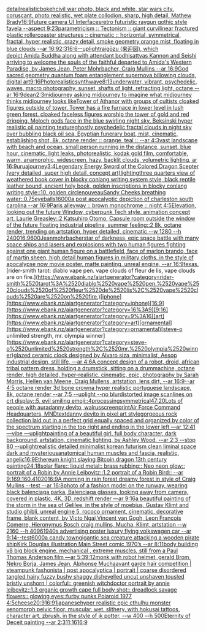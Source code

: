 [detail](https://www.ebank.nz/aiartgenerator?category=detail)[realistic](https://www.ebank.nz/aiartgenerator?category=realistic)[bokeh](https://www.ebank.nz/aiartgenerator?category=bokeh)[civil war photo, black and white, star wars city,  coruscant, photo realistic, wet plate collodion, sharp, high detail, Mathew Brady](https://www.ebank.nz/aiartgenerator?category=civil%2520war%2520photo%2C%2520black%2520and%2520white%2C%2520star%2520wars%2520city%2C%2520%2520coruscant%2C%2520photo%2520realistic%2C%2520wet%2520plate%2520collodion%2C%2520sharp%2C%2520high%2520detail%2C%2520Mathew%2520Brady)[16:9](https://www.ebank.nz/aiartgenerator?category=16%3A9)[future camera UI Interfaces](https://www.ebank.nz/aiartgenerator?category=future%2520camera%2520UI%2520Interfaces)[retro futuristic raygun gothic style favela --aspect 9:23](https://www.ebank.nz/aiartgenerator?category=retro%2520futuristic%2520raygun%2520gothic%2520style%2520favela%2520--aspect%25209%3A23)[parametricism :: Tectonism :: giant curvilinear fractured plastic rollercoaster structures :: cinematic :: horizontal, symmetrical, fractal, hyper realistic, crazy detail, smoke geometry,orange mist ,floating in blue clouds --ar 16:9](https://www.ebank.nz/aiartgenerator?category=parametricism%2520%3A%3A%2520Tectonism%2520%3A%3A%2520giant%2520curvilinear%2520fractured%2520plastic%2520rollercoaster%2520structures%2520%3A%3A%2520cinematic%2520%3A%3A%2520horizontal%2C%2520symmetrical%2C%2520fractal%2C%2520hyper%2520realistic%2C%2520crazy%2520detail%2C%2520smoke%2520geometry%2Corange%2520mist%2520%2Cfloating%2520in%2520blue%2520clouds%2520--ar%252016%3A9)[2:3](https://www.ebank.nz/aiartgenerator?category=2%3A3)[16:6](https://www.ebank.nz/aiartgenerator?category=16%3A6)[--uplight](https://www.ebank.nz/aiartgenerator?category=--uplight)[raigōzu (来迎図), which depict Amida Buddha along with attendant bodhisattvas Kannon and Seishi arriving to welcome the souls of the faithful departed to Amida's Western Paradise,  by James Jean, Peter Mohrbacher, Craig Mullins  --ar 16:9](https://www.ebank.nz/aiartgenerator?category=raig%C5%8Dzu%C2%A0%28%E6%9D%A5%E8%BF%8E%E5%9B%B3%29%2C%2520which%2520depict%C2%A0Amida%C2%A0Buddha%2520along%2520with%2520attendant%2520bodhisattvas%2520Kannon%2520and%2520Seishi%2520arriving%2520to%2520welcome%2520the%2520souls%2520of%2520the%2520faithful%2520departed%2520to%2520Amida%27s%2520Western%2520Paradise%2C%2520%2520by%2520James%2520Jean%2C%2520Peter%2520Mohrbacher%2C%2520Craig%2520Mullins%2520%2520--ar%252016%3A9)[God sacred geometry quantum foam entanglement supernova billowing clouds, digital art](https://www.ebank.nz/aiartgenerator?category=God%2520sacred%2520geometry%2520quantum%2520foam%2520entanglement%2520supernova%2520billowing%2520clouds%2C%2520digital%2520art)[9:16](https://www.ebank.nz/aiartgenerator?category=9%3A16)[Photorealistic](https://www.ebank.nz/aiartgenerator?category=Photorealistic)[synthwave](https://www.ebank.nz/aiartgenerator?category=synthwave)[8:13](https://www.ebank.nz/aiartgenerator?category=8%3A13)[underwater, vibrant, psychedelic, waves, macro photography, sunset, shafts of light, refracting light, octane --ar 16:9](https://www.ebank.nz/aiartgenerator?category=underwater%2C%2520vibrant%2C%2520psychedelic%2C%2520waves%2C%2520macro%2520photography%2C%2520sunset%2C%2520shafts%2520of%2520light%2C%2520refracting%2520light%2C%2520octane%2520--ar%252016%3A9)[dean](https://www.ebank.nz/aiartgenerator?category=dean)[2:3](https://www.ebank.nz/aiartgenerator?category=2%3A3)[midjourney asking midjourney to imagine what midjourney thinks midjourney looks like](https://www.ebank.nz/aiartgenerator?category=midjourney%2520asking%2520midjourney%2520to%2520imagine%2520what%2520midjourney%2520thinks%2520midjourney%2520looks%2520like)[Tower of Athanor with groups of cultists cloaked figures outside of tower. Tower has a fire furnace in lower level in lush green forest. cloaked faceless figures worship the tower of gold and red dripping. Moloch gods face in the blue swirling night sky. Beksinski hyper realistic oil painting texture](https://www.ebank.nz/aiartgenerator?category=Tower%2520of%2520Athanor%2520with%2520groups%2520of%2520cultists%2520cloaked%2520figures%2520outside%2520of%2520tower.%2520Tower%2520has%2520a%2520fire%2520furnace%2520in%2520lower%2520level%2520in%2520lush%2520green%2520forest.%2520cloaked%2520faceless%2520figures%2520worship%2520the%2520tower%2520of%2520gold%2520and%2520red%2520dripping.%2520Moloch%2520gods%2520face%2520in%2520the%2520blue%2520swirling%2520night%2520sky.%2520Beksinski%2520hyper%2520realistic%2520oil%2520painting%2520texture)[ghostly psychedelic fractal clouds in night sky over bubbling black oil sea, Egyptian funerary boat, mist, cinematic, establishing shot, 8k, octane render :: orange, teal :: --ar 4:3](https://www.ebank.nz/aiartgenerator?category=ghostly%2520psychedelic%2520fractal%2520clouds%2520in%2520night%2520sky%2520over%2520bubbling%2520black%2520oil%2520sea%2C%2520Egyptian%2520funerary%2520boat%2C%2520mist%2C%2520cinematic%2C%2520establishing%2520shot%2C%25208k%2C%2520octane%2520render%2520%3A%3A%2520orange%2C%2520teal%2520%3A%3A%2520--ar%25204%3A3)[vast landscape with beach and ocean, small person running in the distance, sunset, blue hour, cinematic, light leaks, photorealistic, kodak gold film, comfortable, warm, anamorphic, widescreen, hazy, backlit clouds, volumetric lighting, ar 16:9](https://www.ebank.nz/aiartgenerator?category=vast%2520landscape%2520with%2520beach%2520and%2520ocean%2C%2520small%2520person%2520running%2520in%2520the%2520distance%2C%2520sunset%2C%2520blue%2520hour%2C%2520cinematic%2C%2520light%2520leaks%2C%2520photorealistic%2C%2520kodak%2520gold%2520film%2C%2520comfortable%2C%2520warm%2C%2520anamorphic%2C%2520widescreen%2C%2520hazy%2C%2520backlit%2520clouds%2C%2520volumetric%2520lighting%2C%2520ar%252016%3A9)[urua](https://www.ebank.nz/aiartgenerator?category=urua)[journey](https://www.ebank.nz/aiartgenerator?category=journey)[3:4](https://www.ebank.nz/aiartgenerator?category=3%3A4)[Legendary Energy Sword of the Colored Dragon Scepter (very detailed, super high detail, concept art)](https://www.ebank.nz/aiartgenerator?category=Legendary%2520Energy%2520Sword%2520of%2520the%2520Colored%2520Dragon%2520Scepter%2520%28very%2520detailed%2C%2520super%2520high%2520detail%2C%2520concept%2520art%29)[lighting](https://www.ebank.nz/aiartgenerator?category=lighting)[three quarters view of weathered book cover in blocky conlang writing system style, black reptile leather bound, ancient holy book, golden inscriptions in blocky conlang writing style::10, golden circle](https://www.ebank.nz/aiartgenerator?category=three%2520quarters%2520view%2520of%2520weathered%2520book%2520cover%2520in%2520blocky%2520conlang%2520writing%2520system%2520style%2C%2520black%2520reptile%2520leather%2520bound%2C%2520ancient%2520holy%2520book%2C%2520golden%2520inscriptions%2520in%2520blocky%2520conlang%2520writing%2520style%3A%3A10%2C%2520golden%2520circle)[nouveau](https://www.ebank.nz/aiartgenerator?category=nouveau)[Sandy Cheeks breathing water](https://www.ebank.nz/aiartgenerator?category=Sandy%2520Cheeks%2520breathing%2520water)[::0.75](https://www.ebank.nz/aiartgenerator?category=%3A%3A0.75)[eyeballs](https://www.ebank.nz/aiartgenerator?category=eyeballs)[16000](https://www.ebank.nz/aiartgenerator?category=16000)[a post apocalyptic depiction of charleston south carolina --ar 16:9](https://www.ebank.nz/aiartgenerator?category=a%2520post%2520apocalyptic%2520depiction%2520of%2520charleston%2520south%2520carolina%2520--ar%252016%3A9)[Paris alleyway :: brown monochrome :: night 4:5](https://www.ebank.nz/aiartgenerator?category=Paris%2520alleyway%2520%3A%3A%2520brown%2520monochrome%2520%3A%3A%2520night%25204%3A5)[Elevation, looking out the future Window, cyberpunk Tech style, animation concept art, Laurie Greasley::2 Katsuhiro Otomo, Capsule room outside the window of the future floating industrial pipeline, summer feeling::2 8k, octane render, trending on artstation, hyper detailed, cinematic --w 1280 --h 2400](https://www.ebank.nz/aiartgenerator?category=Elevation%2C%2520looking%2520out%2520the%2520future%2520Window%2C%2520cyberpunk%2520Tech%2520style%2C%2520animation%2520concept%2520art%2C%2520Laurie%2520Greasley%3A%3A2%2520Katsuhiro%2520Otomo%2C%2520Capsule%2520room%2520outside%2520the%2520window%2520of%2520the%2520future%2520floating%2520industrial%2520pipeline%2C%2520summer%2520feeling%3A%3A2%25208k%2C%2520octane%2520render%2C%2520trending%2520on%2520artstation%2C%2520hyper%2520detailed%2C%2520cinematic%2520--w%25201280%2520--h%25202400)[16:9](https://www.ebank.nz/aiartgenerator?category=16%3A9)[600](https://www.ebank.nz/aiartgenerator?category=600)[Jean](https://www.ebank.nz/aiartgenerator?category=Jean)[mohrbacher](https://www.ebank.nz/aiartgenerator?category=mohrbacher)[star of darkness, epic space battle with many space ships and lasers and explosions with two human figures fighting against one giant human figure on a battlefield, face of marlon brando, face of martin sheen, high detail human figures in military cloths, in the style of apocalypse now movie poster, matte painting, unreal engine, --ar 16:9](https://www.ebank.nz/aiartgenerator?category=star%2520of%2520darkness%2C%2520epic%2520space%2520battle%2520with%2520many%2520space%2520ships%2520and%2520lasers%2520and%2520explosions%2520with%2520two%2520human%2520figures%2520fighting%2520against%2520one%2520giant%2520human%2520figure%2520on%2520a%2520battlefield%2C%2520face%2520of%2520marlon%2520brando%2C%2520face%2520of%2520martin%2520sheen%2C%2520high%2520detail%2520human%2520figures%2520in%2520military%2520cloths%2C%2520in%2520the%2520style%2520of%2520apocalypse%2520now%2520movie%2520poster%2C%2520matte%2520painting%2C%2520unreal%2520engine%2C%2520--ar%252016%3A9)[texas.](https://www.ebank.nz/aiartgenerator?category=texas.)[rider-smith tarot: diablo vape pen. vape clouds of fleur de lis, vape clouds are on fire.](https://www.ebank.nz/aiartgenerator?category=rider-smith%2520tarot%3A%2520diablo%2520vape%2520pen.%2520vape%2520clouds%2520of%2520fleur%2520de%2520lis%2C%2520vape%2520clouds%2520are%2520on%2520fire.)[iphone](https://www.ebank.nz/aiartgenerator?category=iphone)[16:9](https://www.ebank.nz/aiartgenerator?category=16%3A9)[9:16](https://www.ebank.nz/aiartgenerator?category=9%3A16)[art](https://www.ebank.nz/aiartgenerator?category=art)[ornamental](https://www.ebank.nz/aiartgenerator?category=ornamental)[steve-o unlimited strength, mr. olympia winner](https://www.ebank.nz/aiartgenerator?category=steve-o%2520unlimited%2520strength%2C%2520mr.%2520olympia%2520winner)[glazed ceramic clock designed by Alvaro siza, minimalist, Aesop industrial design, still life, —ar 4:6](https://www.ebank.nz/aiartgenerator?category=glazed%2520ceramic%2520clock%2520designed%2520by%2520Alvaro%2520siza%2C%2520minimalist%2C%2520Aesop%2520industrial%2520design%2C%2520still%2520life%2C%2520%E2%80%94ar%25204%3A6)[A concept design of a robot, droid, african tribal pattern dress, holding a drumstick, sitting on a drummachine, octane render, high detailed, hyper-realistic, cinematic, epic, photography by Sarah Morris, Hellen van Meene, Craig Mullens, artstation, lens dirt, --ar 16:9](https://www.ebank.nz/aiartgenerator?category=A%2520concept%2520design%2520of%2520a%2520robot%2C%2520droid%2C%2520african%2520tribal%2520pattern%2520dress%2C%2520holding%2520a%2520drumstick%2C%2520sitting%2520on%2520a%2520drummachine%2C%2520octane%2520render%2C%2520high%2520detailed%2C%2520hyper-realistic%2C%2520cinematic%2C%2520epic%2C%2520photography%2520by%2520Sarah%2520Morris%2C%2520Hellen%2520van%2520Meene%2C%2520Craig%2520Mullens%2C%2520artstation%2C%2520lens%2520dirt%2C%2520--ar%252016%3A9)[--ar 4:5 octane render 3d bone crown](https://www.ebank.nz/aiartgenerator?category=--ar%25204%3A5%2520octane%2520render%25203d%2520bone%2520crown)[a hyper realistic portuguese landscape, 8k, octane render --ar 7:5 --uplight --no blur](https://www.ebank.nz/aiartgenerator?category=a%2520hyper%2520realistic%2520portuguese%2520landscape%2C%25208k%2C%2520octane%2520render%2520--ar%25207%3A5%2520--uplight%2520--no%2520blur)[distorted image scanlines on crt display::5, evil smiling emoji::4](https://www.ebank.nz/aiartgenerator?category=distorted%2520image%2520scanlines%2520on%2520crt%2520display%3A%3A5%2C%2520evil%2520smiling%2520emoji%3A%3A4)[processing](https://www.ebank.nz/aiartgenerator?category=processing)[symmetrical](https://www.ebank.nz/aiartgenerator?category=symmetrical)[47:20](https://www.ebank.nz/aiartgenerator?category=47%3A20)[Lots of people with aura](https://www.ebank.nz/aiartgenerator?category=Lots%2520of%2520people%2520with%2520aura)[danny devito, walrus](https://www.ebank.nz/aiartgenerator?category=danny%2520devito%2C%2520walrus)[screenprint](https://www.ebank.nz/aiartgenerator?category=screenprint)[Air Force Command Headquarters, MND](https://www.ebank.nz/aiartgenerator?category=Air%2520Force%2520Command%2520Headquarters%2C%2520MND)[text](https://www.ebank.nz/aiartgenerator?category=text)[danny devito in pixel art style](https://www.ebank.nz/aiartgenerator?category=danny%2520devito%2520in%2520pixel%2520art%2520style)[gorgeous rock collection laid out in a perfect grid equally spaced and organized by color of the spectrum starting in the top right and ending in the lower left —ar 12:41 —vibe —uplight](https://www.ebank.nz/aiartgenerator?category=gorgeous%2520rock%2520collection%2520laid%2520out%2520in%2520a%2520perfect%2520grid%2520equally%2520spaced%2520and%2520organized%2520by%2520color%2520of%2520the%2520spectrum%2520starting%2520in%2520the%2520top%2520right%2520and%2520ending%2520in%2520the%2520lower%2520left%2520%E2%80%94ar%252012%3A41%2520%E2%80%94vibe%2520%E2%80%94uplight)[painting of a beautiful girl, full body character, dark background, artstation, cinematic lighting, by Ashley Wood. --ar 2:3 --stop 80 --uplight](https://www.ebank.nz/aiartgenerator?category=painting%2520of%2520a%2520beautiful%2520girl%2C%2520full%2520body%2520character%2C%2520dark%2520background%2C%2520artstation%2C%2520cinematic%2520lighting%2C%2520by%2520Ashley%2520Wood.%2520--ar%25202%3A3%2520--stop%252080%2520--uplight)[realistic detailed minimalist korean futurism clean liminal space dark and mysterious](https://www.ebank.nz/aiartgenerator?category=realistic%2520detailed%2520minimalist%2520korean%2520futurism%2520clean%2520liminal%2520space%2520dark%2520and%2520mysterious)[anatomical human muscles and fascia, realistic, angelic](https://www.ebank.nz/aiartgenerator?category=anatomical%2520human%2520muscles%2520and%2520fascia%2C%2520realistic%2C%2520angelic)[16:9](https://www.ebank.nz/aiartgenerator?category=16%3A9)[Ethereum knight slaying Bitcoin dragon 13th century painting](https://www.ebank.nz/aiartgenerator?category=Ethereum%2520knight%2520slaying%2520Bitcoin%2520dragon%252013th%2520century%2520painting)[24:18](https://www.ebank.nz/aiartgenerator?category=24%3A18)[solar flare:: liquid metal:: brass rubbing:: Neo neon glow::  portrait of a Robin by Annie Leibovitz::1.2 portrait of a Robin Bird:: --ar 9:16](https://www.ebank.nz/aiartgenerator?category=solar%2520flare%3A%3A%2520liquid%2520metal%3A%3A%2520brass%2520rubbing%3A%3A%2520Neo%2520neon%2520glow%3A%3A%2520%2520portrait%2520of%2520a%2520Robin%2520by%2520Annie%2520Leibovitz%3A%3A1.2%2520portrait%2520of%2520a%2520Robin%2520Bird%3A%3A%2520--ar%25209%3A16)[9:16](https://www.ebank.nz/aiartgenerator?category=9%3A16)[0.4](https://www.ebank.nz/aiartgenerator?category=0.4)[1020](https://www.ebank.nz/aiartgenerator?category=1020)[16:9](https://www.ebank.nz/aiartgenerator?category=16%3A9)[A morning in rain forest dreamy forest in style of Craig Mullins --test --ar 16:8](https://www.ebank.nz/aiartgenerator?category=A%2520morning%2520in%2520rain%2520forest%2520dreamy%2520forest%2520in%2520style%2520of%2520Craig%2520Mullins%2520--test%2520--ar%252016%3A8)[photo of a fashion model on the runway, wearing black balenciaga parka, Balenciaga glasses, looking away from camera, covered in plastic, 4K, 3D, redshift render —ar 9:16](https://www.ebank.nz/aiartgenerator?category=photo%2520of%2520a%2520fashion%2520model%2520on%2520the%2520runway%2C%2520wearing%2520black%2520balenciaga%2520parka%2C%2520Balenciaga%2520glasses%2C%2520looking%2520away%2520from%2520camera%2C%2520covered%2520in%2520plastic%2C%25204K%2C%25203D%2C%2520redshift%2520render%2520%E2%80%94ar%25209%3A16)[a beautiful painting of the storm in the sea of Gelilee, in the style of moebius, Gustav Klimt and studio ghibli, unreal engine 5, rococo ornament, cinematic, decorative frame, blank content, by Victo Ngai,Vincent van Gogh, Leon Francois Comerre, Hieronymus Bosch,craig mullins, Mucha, Klimt, artstation --w 2160 --h 4096](https://www.ebank.nz/aiartgenerator?category=a%2520beautiful%2520painting%2520of%2520the%2520storm%2520in%2520the%2520sea%2520of%2520Gelilee%2C%2520in%2520the%2520style%2520of%2520moebius%2C%2520Gustav%2520Klimt%2520and%2520studio%2520ghibli%2C%2520unreal%2520engine%25205%2C%2520rococo%2520ornament%2C%2520cinematic%2C%2520decorative%2520frame%2C%2520blank%2520content%2C%2520by%2520Victo%2520Ngai%2CVincent%2520van%2520Gogh%2C%2520Leon%2520Francois%2520Comerre%2C%2520Hieronymus%2520Bosch%2Ccraig%2520mullins%2C%2520Mucha%2C%2520Klimt%2C%2520artstation%2520--w%25202160%2520--h%25204096)[1940s advertising poster luxury flying volkswagen car --ar 9:14](https://www.ebank.nz/aiartgenerator?category=1940s%2520advertising%2520poster%2520luxury%2520flying%2520volkswagen%2520car%2520--ar%25209%3A14)[--test](https://www.ebank.nz/aiartgenerator?category=--test)[6000](https://www.ebank.nz/aiartgenerator?category=6000)[a candy town](https://www.ebank.nz/aiartgenerator?category=a%2520candy%2520town)[gigantic sea creature attacking a wooden pirate ship](https://www.ebank.nz/aiartgenerator?category=gigantic%2520sea%2520creature%2520attacking%2520a%2520wooden%2520pirate%2520ship)[Kirk Douglas illustration Main Street comic 1970’s --ar 8:11](https://www.ebank.nz/aiartgenerator?category=Kirk%2520Douglas%2520illustration%2520Main%2520Street%2520comic%25201970%E2%80%99s%2520--ar%25208%3A11)[body building v8 big block engine, mechanical , extreme muscles, still from a Paul Thomas Anderson film  —ar 5:3](https://www.ebank.nz/aiartgenerator?category=body%2520building%2520v8%2520big%2520block%2520engine%2C%2520mechanical%2520%2C%2520extreme%2520muscles%2C%2520still%2520from%2520a%2520Paul%2520Thomas%2520Anderson%2520film%2520%2520%E2%80%94ar%25205%3A3)[9:12](https://www.ebank.nz/aiartgenerator?category=9%3A12)[monk with robot helmet, gerald Brom, Nekro Borja, James Jean, Alphonse Mucha](https://www.ebank.nz/aiartgenerator?category=monk%2520with%2520robot%2520helmet%2C%2520gerald%2520Brom%2C%2520Nekro%2520Borja%2C%2520James%2520Jean%2C%2520Alphonse%2520Mucha)[avant garde hair competition | steampunk fashonista | post apocalyptica | portrait | coarse disordered tangled hairy fuzzy bushy shaggy dishevelled uncut unshaven tousled bristly unshorn | colorful:: greenish witchdoctor portrait by annie leibovitz::1.3 organic growth cape full body shot:: dreadlock savage flowers:: glowing eyes::](https://www.ebank.nz/aiartgenerator?category=avant%2520garde%2520hair%2520competition%2520%7C%2520steampunk%2520fashonista%2520%7C%2520post%2520apocalyptica%2520%7C%2520portrait%2520%7C%2520coarse%2520disordered%2520tangled%2520hairy%2520fuzzy%2520bushy%2520shaggy%2520dishevelled%2520uncut%2520unshaven%2520tousled%2520bristly%2520unshorn%2520%7C%2520colorful%3A%3A%2520greenish%2520witchdoctor%2520portrait%2520by%2520annie%2520leibovitz%3A%3A1.3%2520organic%2520growth%2520cape%2520full%2520body%2520shot%3A%3A%2520dreadlock%2520savage%2520flowers%3A%3A%2520glowing%2520eyes%3A%3A)[furby punks Polaroid 1977 4:5](https://www.ebank.nz/aiartgenerator?category=furby%2520punks%2520Polaroid%25201977%25204%3A5)[cheese](https://www.ebank.nz/aiartgenerator?category=cheese)[20:9](https://www.ebank.nz/aiartgenerator?category=20%3A9)[16:9](https://www.ebank.nz/aiartgenerator?category=16%3A9)[1](https://www.ebank.nz/aiartgenerator?category=1)[japanese](https://www.ebank.nz/aiartgenerator?category=japanese)[hyper realistic epic cthulhu monster xenomorph pelvic floor, muscular, wet, slithery, with hokusai tattoos, character art, zbrush, in the style of jk potter, --w 400 --h 500](https://www.ebank.nz/aiartgenerator?category=hyper%2520realistic%2520epic%2520cthulhu%2520monster%2520xenomorph%2520pelvic%2520floor%2C%2520muscular%2C%2520wet%2C%2520slithery%2C%2520with%2520hokusai%2520tattoos%2C%2520character%2520art%2C%2520zbrush%2C%2520in%2520the%2520style%2520of%2520jk%2520potter%2C%2520--w%2520400%2520--h%2520500)[Eternity of Deceit painting --ar 2:3](https://www.ebank.nz/aiartgenerator?category=Eternity%2520of%2520Deceit%2520painting%2520--ar%25202%3A3)[11:16](https://www.ebank.nz/aiartgenerator?category=11%3A16)[16:9](https://www.ebank.nz/aiartgenerator?category=16%3A9)